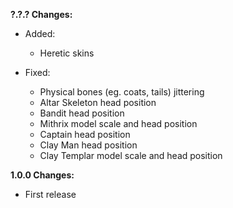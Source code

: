 **?.?.? Changes:**

* Added:
  * Heretic skins

* Fixed:
  * Physical bones (eg. coats, tails) jittering
  * Altar Skeleton head position
  * Bandit head position
  * Mithrix model scale and head position
  * Captain head position
  * Clay Man head position
  * Clay Templar model scale and head position

**1.0.0 Changes:**

* First release